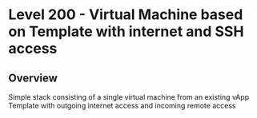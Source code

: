 # Level 200 - Virtual Machine based on Template with internet and SSH access

## Overview

Simple stack consisting of a single virtual machine from an existing vApp Template with outgoing internet access and incoming remote access
